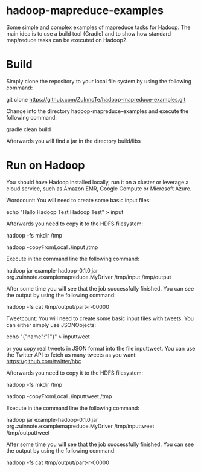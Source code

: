 hadoop-mapreduce-examples
=========================

Some simple and complex examples of mapreduce tasks for Hadoop. The main idea is to use a build tool (Gradle) and to show how standard map/reduce tasks can be executed on Hadoop2.

Build
=========================

Simply clone the repository to your local file system by using the following command:

git clone https://github.com/ZuInnoTe/hadoop-mapreduce-examples.git

Change into the directory hadoop-mapreduce-examples and execute the following command:

gradle clean build

Afterwards you will find a jar in the directory build/libs

Run on Hadoop
=========================


You should have Hadoop installed locally, run it on a cluster or leverage a cloud service, such as Amazon EMR, Google Compute or Microsoft Azure.


Wordcount:
You will need to create some basic input files:

echo "Hallo Hadoop Test Hadoop Test" > input

Afterwards you need to copy it to the HDFS filesystem:

hadoop -fs mkdir /tmp

hadoop -copyFromLocal ./input /tmp

Execute in the command line the following command:

hadoop jar example-hadoop-0.1.0.jar org.zuinnote.examplemapreduce.MyDriver /tmp/input /tmp/output

After some time you will see that the job successfully finished. You can see the output by using the following command:

hadoop -fs cat /tmp/output/part-r-00000

Tweetcount:
You will need to create some basic input files with tweets. You can either simply use JSONObjects:

echo "{\"name\":\"1\"}" > inputtweet

or you copy real tweets in JSON format into the file inputtweet. You can use the Twitter API to fetch as many tweets as you want: https://github.com/twitter/hbc

Afterwards you need to copy it to the HDFS filesystem:

hadoop -fs mkdir /tmp

hadoop -copyFromLocal ./inputtweet /tmp

Execute in the command line the following command:

hadoop jar example-hadoop-0.1.0.jar org.zuinnote.examplemapreduce.MyDriver /tmp/inputtweet /tmp/outputtweet

After some time you will see that the job successfully finished. You can see the output by using the following command:

hadoop -fs cat /tmp/output/part-r-00000
